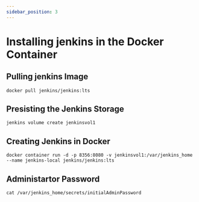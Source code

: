```yaml
---
sidebar_position: 3
---
```


# Installing jenkins in the Docker Container

## Pulling jenkins Image

```
docker pull jenkins/jenkins:lts
```

## Presisting the Jenkins Storage

```
jenkins volume create jenkinsvol1
```
## Creating Jenkins in Docker

```
docker container run -d -p 8356:8080 -v jenkinsvol1:/var/jenkins_home --name jenkins-local jenkins/jenkins:lts

```

## Administartor Password

```
cat /var/jenkins_home/secrets/initialAdminPassword
```
